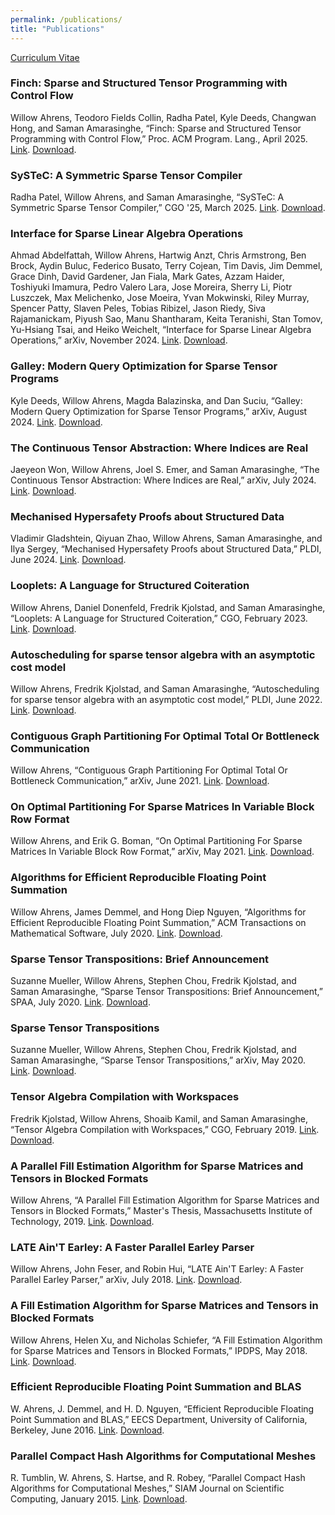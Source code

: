```yaml
---
permalink: /publications/
title: "Publications"
---
```


[Curriculum Vitae](/assets/documents/willow_ahrens_cv.pdf)

### Finch: Sparse and Structured Tensor Programming with Control Flow
Willow Ahrens, Teodoro Fields Collin, Radha Patel, Kyle Deeds, Changwan Hong, and Saman Amarasinghe, “Finch: Sparse and Structured Tensor Programming with Control Flow,” Proc. ACM Program. Lang., April 2025.
[Link](https://doi.org/10.1145/3720473). [Download](/assets/documents/ahrens_finch_2025.pdf).

### SySTeC: A Symmetric Sparse Tensor Compiler
Radha Patel, Willow Ahrens, and Saman Amarasinghe, “SySTeC: A Symmetric Sparse Tensor Compiler,” CGO '25, March 2025.
[Link](https://doi.org/10.1145/3696443.3708919). [Download](/assets/documents/patel_systec_2025.pdf).

### Interface for Sparse Linear Algebra Operations
Ahmad Abdelfattah, Willow Ahrens, Hartwig Anzt, Chris Armstrong, Ben Brock, Aydin Buluc, Federico Busato, Terry Cojean, Tim Davis, Jim Demmel, Grace Dinh, David Gardener, Jan Fiala, Mark Gates, Azzam Haider, Toshiyuki Imamura, Pedro Valero Lara, Jose Moreira, Sherry Li, Piotr Luszczek, Max Melichenko, Jose Moeira, Yvan Mokwinski, Riley Murray, Spencer Patty, Slaven Peles, Tobias Ribizel, Jason Riedy, Siva Rajamanickam, Piyush Sao, Manu Shantharam, Keita Teranishi, Stan Tomov, Yu-Hsiang Tsai, and Heiko Weichelt, “Interface for Sparse Linear Algebra Operations,” arXiv, November 2024.
[Link](https://doi.org/10.48550/arXiv.2411.13259). [Download](/assets/documents/abdelfattah_interface_2024.pdf).

### Galley: Modern Query Optimization for Sparse Tensor Programs
Kyle Deeds, Willow Ahrens, Magda Balazinska, and Dan Suciu, “Galley: Modern Query Optimization for Sparse Tensor Programs,” arXiv, August 2024.
[Link](https://doi.org/10.48550/arXiv.2408.14706). [Download](/assets/documents/deeds_galley_2024.pdf).

### The Continuous Tensor Abstraction: Where Indices are Real
Jaeyeon Won, Willow Ahrens, Joel S. Emer, and Saman Amarasinghe, “The Continuous Tensor Abstraction: Where Indices are Real,” arXiv, July 2024.
[Link](https://doi.org/10.48550/arXiv.2407.01742). [Download](/assets/documents/won_continuous_2024.pdf).

### Mechanised Hypersafety Proofs about Structured Data
Vladimir Gladshtein, Qiyuan Zhao, Willow Ahrens, Saman Amarasinghe, and Ilya Sergey, “Mechanised Hypersafety Proofs about Structured Data,” PLDI, June 2024.
[Link](https://doi.org/10.1145/3656403). [Download](/assets/documents/gladshtein_mechanised_2024.pdf).

### Looplets: A Language for Structured Coiteration
Willow Ahrens, Daniel Donenfeld, Fredrik Kjolstad, and Saman Amarasinghe, “Looplets: A Language for Structured Coiteration,” CGO, February 2023.
[Link](https://doi.org/10.1145/3579990.3580020). [Download](/assets/documents/ahrens_looplets_2023.pdf).

### Autoscheduling for sparse tensor algebra with an asymptotic cost model
Willow Ahrens, Fredrik Kjolstad, and Saman Amarasinghe, “Autoscheduling for sparse tensor algebra with an asymptotic cost model,” PLDI, June 2022.
[Link](https://doi.org/10.1145/3519939.3523442). [Download](/assets/documents/ahrens_autoscheduling_2022.pdf).

### Contiguous Graph Partitioning For Optimal Total Or Bottleneck Communication
Willow Ahrens, “Contiguous Graph Partitioning For Optimal Total Or Bottleneck Communication,” arXiv, June 2021.
[Link](http://arxiv.org/abs/2007.16192). [Download](/assets/documents/ahrens_contiguous_2021.pdf).

### On Optimal Partitioning For Sparse Matrices In Variable Block Row Format
Willow Ahrens, and Erik G. Boman, “On Optimal Partitioning For Sparse Matrices In Variable Block Row Format,” arXiv, May 2021.
[Link](https://doi.org/10.48550/arXiv.2005.12414). [Download](/assets/documents/ahrens_optimal_2021.pdf).

### Algorithms for Efficient Reproducible Floating Point Summation
Willow Ahrens, James Demmel, and Hong Diep Nguyen, “Algorithms for Efficient Reproducible Floating Point Summation,” ACM Transactions on Mathematical Software, July 2020.
[Link](https://doi.org/10.1145/3389360). [Download](/assets/documents/ahrens_algorithms_2020.pdf).

### Sparse Tensor Transpositions: Brief Announcement
Suzanne Mueller, Willow Ahrens, Stephen Chou, Fredrik Kjolstad, and Saman Amarasinghe, “Sparse Tensor Transpositions: Brief Announcement,” SPAA, July 2020.
[Link](https://doi.org/10.1145/3350755.3400245). [Download](/assets/documents/mueller_sparse_2020-1.pdf).

### Sparse Tensor Transpositions
Suzanne Mueller, Willow Ahrens, Stephen Chou, Fredrik Kjolstad, and Saman Amarasinghe, “Sparse Tensor Transpositions,” arXiv, May 2020.
[Link](https://arxiv.org/abs/2005.10427). [Download](/assets/documents/mueller_sparse_2020.pdf).

### Tensor Algebra Compilation with Workspaces
Fredrik Kjolstad, Willow Ahrens, Shoaib Kamil, and Saman Amarasinghe, “Tensor Algebra Compilation with Workspaces,” CGO, February 2019.
[Link](https://doi.org/10.1109/CGO.2019.8661185). [Download](/assets/documents/kjolstad_tensor_2019.pdf).

### A Parallel Fill Estimation Algorithm for Sparse Matrices and Tensors in Blocked Formats
Willow Ahrens, “A Parallel Fill Estimation Algorithm for Sparse Matrices and Tensors in Blocked Formats,” Master's Thesis, Massachusetts Institute of Technology, 2019.
[Link](https://dspace.mit.edu/handle/1721.1/121653). [Download](/assets/documents/ahrens_parallel_2019.pdf).

### LATE Ain'T Earley: A Faster Parallel Earley Parser
Willow Ahrens, John Feser, and Robin Hui, “LATE Ain'T Earley: A Faster Parallel Earley Parser,” arXiv, July 2018.
[Link](https://arxiv.org/abs/1807.05642). [Download](/assets/documents/ahrens_late_2018.pdf).

### A Fill Estimation Algorithm for Sparse Matrices and Tensors in Blocked Formats
Willow Ahrens, Helen Xu, and Nicholas Schiefer, “A Fill Estimation Algorithm for Sparse Matrices and Tensors in Blocked Formats,” IPDPS, May 2018.
[Link](https://doi.org/10.1109/IPDPS.2018.00064). [Download](/assets/documents/ahrens_fill_2018.pdf).

### Efficient Reproducible Floating Point Summation and BLAS
W. Ahrens, J. Demmel, and H. D. Nguyen, “Efficient Reproducible Floating Point Summation and BLAS,” EECS Department, University of California, Berkeley, June 2016.
[Link](https://www2.eecs.berkeley.edu/Pubs/TechRpts/2016/EECS-2016-121.html). [Download](/assets/documents/ahrens_efficient_2016.pdf).

### Parallel Compact Hash Algorithms for Computational Meshes
R. Tumblin, W. Ahrens, S. Hartse, and R. Robey, “Parallel Compact Hash Algorithms for Computational Meshes,” SIAM Journal on Scientific Computing, January 2015.
[Link](https://doi.org/10.1137/13093371X). [Download](/assets/documents/tumblin_parallel_2015.pdf).
